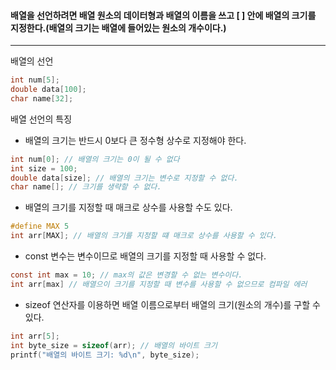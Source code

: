 #### 배열을 선언하려면 배열 원소의 데이터형과 배열의 이름을 쓰고 [  ] 안에 배열의 크기를 지정한다.(배열의 크기는  배열에 들어있는 원소의 개수이다.)
___

배열의 선언
```c
int num[5];
double data[100];
char name[32];
```

배열 선언의 특징
- 배열의 크기는 반드시 0보다 큰 정수형 상수로 지정해야 한다.
```c
int num[0]; // 배열의 크기는 0이 될 수 없다
int size = 100;
double data[size]; // 배열의 크기는 변수로 지정할 수 없다.
char name[]; // 크기를 생략할 수 없다.
```

- 배열의 크기를 지정할 때 매크로 상수를 사용할 수도 있다.
```c
#define MAX 5
int arr[MAX]; // 배열의 크기를 지정할 떄 매크로 상수를 사용할 수 있다.
```

- const 변수는 변수이므로 배열의 크기를 지정할 때 사용할 수 없다.
```c
const int max = 10; // max의 값은 변경할 수 없는 변수이다.
int arr[max] // 배열으이 크기를 지정할 때 변수를 사용할 수 없으므로 컴파일 에러
```

- sizeof 연산자를 이용하면 배열 이름으로부터 배열의 크기(원소의 개수)를 구할 수 있다.
```c
int arr[5];
int byte_size = sizeof(arr); // 배열의 바이트 크기
printf("배열의 바이트 크기: %d\n", byte_size);
```